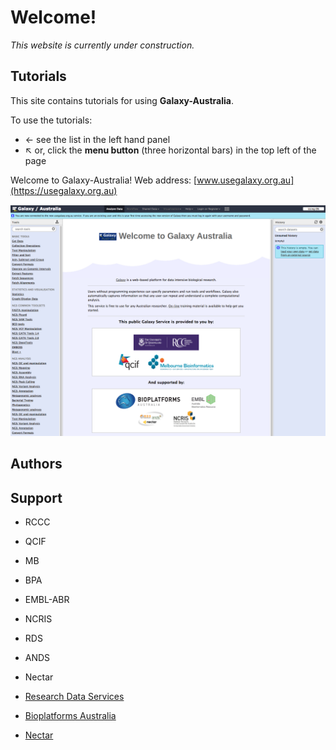 # Welcome!

<ss>*This website is currently under construction.*</ss>


## Tutorials

This site contains tutorials for using **Galaxy-Australia**.

To use the tutorials:

* &#8592; see the list in the left hand panel
* &#8598; or, click the **menu button** (three horizontal bars) in the top left of the page

Welcome to Galaxy-Australia! Web address: [www.usegalaxy.org.au](https://usegalaxy.org.au)

![galaxy-aust](galaxy-aust.png)


## Authors

## Support

* RCCC
* QCIF
* MB
* BPA
* EMBL-ABR
* NCRIS
* RDS
* ANDS
* Nectar


* [Research Data Services](http://omics.data.edu.au/)
* [Bioplatforms Australia](http://www.bioplatforms.com/antibiotic-resistant-pathogens/)
* [Nectar](http://www.nectar.org.au/)
